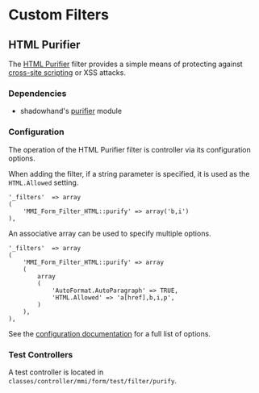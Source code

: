 # Custom Filters

## HTML Purifier

The [HTML Purifier](http://htmlpurifier.org/) filter provides a simple means
of protecting against [cross-site scripting](http://en.wikipedia.org/wiki/Cross-site_scripting)
or XSS attacks.

### Dependencies

* shadowhand's [purifier](http://github.com/shadowhand/purifier) module

### Configuration

The operation of the HTML Purifier filter is controller via its configuration options.

When adding the filter, if a string parameter is specified, it is used as the
`HTML.Allowed` setting.

	'_filters'	=> array
	(
		'MMI_Form_Filter_HTML::purify' => array('b,i')
	),

An associative array can be used to specify multiple options.

	'_filters'	=> array
	(
		'MMI_Form_Filter_HTML::purify' => array
		(
			array
			(
				'AutoFormat.AutoParagraph' => TRUE,
				'HTML.Allowed' => 'a[href],b,i,p',
			)
		),
	),

See the [configuration documentation](http://htmlpurifier.org/live/configdoc/plain.html)
for a full list of options.

### Test Controllers

A test controller is located in `classes/controller/mmi/form/test/filter/purify`.

